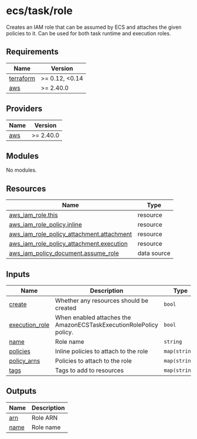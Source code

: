 # ecs/task/role

Creates an IAM role that can be assumed by ECS and attaches the given policies to it. Can be used for both task runtime and execution roles.

<!-- prettier-ignore-start -->
<!-- BEGIN_TF_DOCS -->
## Requirements

| Name | Version |
|------|---------|
| <a name="requirement_terraform"></a> [terraform](#requirement\_terraform) | >= 0.12, <0.14 |
| <a name="requirement_aws"></a> [aws](#requirement\_aws) | >= 2.40.0 |

## Providers

| Name | Version |
|------|---------|
| <a name="provider_aws"></a> [aws](#provider\_aws) | >= 2.40.0 |

## Modules

No modules.

## Resources

| Name | Type |
|------|------|
| [aws_iam_role.this](https://registry.terraform.io/providers/hashicorp/aws/latest/docs/resources/iam_role) | resource |
| [aws_iam_role_policy.inline](https://registry.terraform.io/providers/hashicorp/aws/latest/docs/resources/iam_role_policy) | resource |
| [aws_iam_role_policy_attachment.attachment](https://registry.terraform.io/providers/hashicorp/aws/latest/docs/resources/iam_role_policy_attachment) | resource |
| [aws_iam_role_policy_attachment.execution](https://registry.terraform.io/providers/hashicorp/aws/latest/docs/resources/iam_role_policy_attachment) | resource |
| [aws_iam_policy_document.assume_role](https://registry.terraform.io/providers/hashicorp/aws/latest/docs/data-sources/iam_policy_document) | data source |

## Inputs

| Name | Description | Type | Default | Required |
|------|-------------|------|---------|:--------:|
| <a name="input_create"></a> [create](#input\_create) | Whether any resources should be created | `bool` | `true` | no |
| <a name="input_execution_role"></a> [execution\_role](#input\_execution\_role) | When enabled attaches the AmazonECSTaskExecutionRolePolicy policy. | `bool` | `false` | no |
| <a name="input_name"></a> [name](#input\_name) | Role name | `string` | n/a | yes |
| <a name="input_policies"></a> [policies](#input\_policies) | Inline policies to attach to the role | `map(string)` | `{}` | no |
| <a name="input_policy_arns"></a> [policy\_arns](#input\_policy\_arns) | Policies to attach to the role | `map(string)` | `{}` | no |
| <a name="input_tags"></a> [tags](#input\_tags) | Tags to add to resources | `map(string)` | `{}` | no |

## Outputs

| Name | Description |
|------|-------------|
| <a name="output_arn"></a> [arn](#output\_arn) | Role ARN |
| <a name="output_name"></a> [name](#output\_name) | Role name |
<!-- END_TF_DOCS -->
<!-- prettier-ignore-end -->
